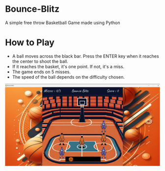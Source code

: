 # Bounce-Blitz
A simple free throw Basketball Game made using Python

# How to Play
- A ball moves across the black bar. Press the ENTER key when it reaches the center to shoot the ball.
- If it reaches the basket, it's one point. If not, it's a miss.
- The game ends on 5 misses.
- The speed of the ball depends on the difficulty chosen.

![Game Screenshot](https://github.com/omkarh20/Bounce-Blitz/blob/main/Resources/GameScreenshot.png?raw=true)
